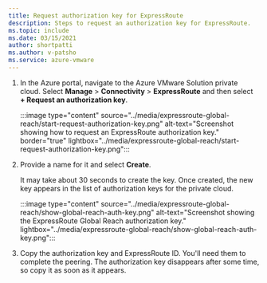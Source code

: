```yaml
---
title: Request authorization key for ExpressRoute
description: Steps to request an authorization key for ExpressRoute.
ms.topic: include
ms.date: 03/15/2021
author: shortpatti
ms.author: v-patsho
ms.service: azure-vmware
---
```


<!-- used in tutorial-expressroute-global-reach-private-cloud.md and create-ipsec-tunnel.md -->

1. In the Azure portal, navigate to the Azure VMware Solution private cloud. Select **Manage** > **Connectivity** > **ExpressRoute** and then select **+ Request an authorization key**.

   :::image type="content" source="../media/expressroute-global-reach/start-request-authorization-key.png" alt-text="Screenshot showing how to request an ExpressRoute authorization key." border="true" lightbox="../media/expressroute-global-reach/start-request-authorization-key.png":::

1. Provide a name for it and select **Create**.

   It may take about 30 seconds to create the key. Once created, the new key appears in the list of authorization keys for the private cloud.

   :::image type="content" source="../media/expressroute-global-reach/show-global-reach-auth-key.png" alt-text="Screenshot showing the ExpressRoute Global Reach authorization key." lightbox="../media/expressroute-global-reach/show-global-reach-auth-key.png":::
  
1. Copy the authorization key and ExpressRoute ID. You'll need them to complete the peering. The authorization key disappears after some time, so copy it as soon as it appears.

